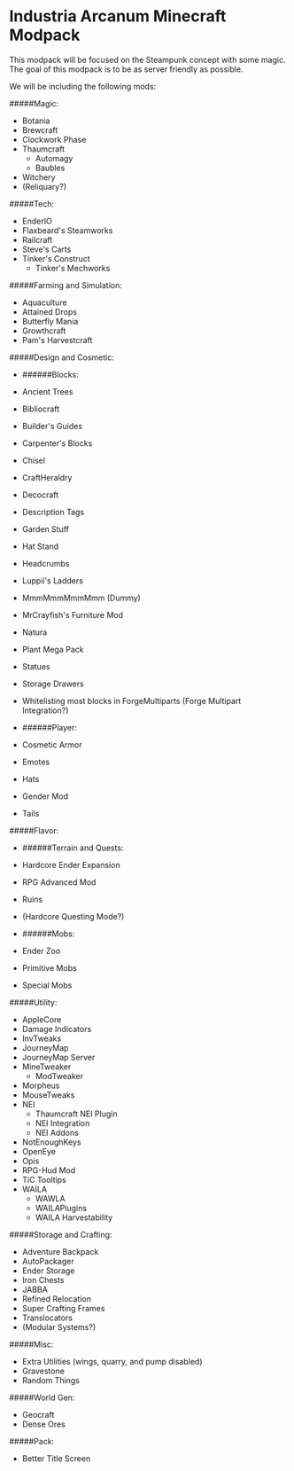 Industria Arcanum Minecraft Modpack
=============
This modpack will be focused on the Steampunk concept with some magic. The goal of this modpack is to be as server friendly as possible.

We will be including the following mods:

#####Magic:
* Botania
* Brewcraft
* Clockwork Phase
* Thaumcraft
  * Automagy
  * Baubles
* Witchery
* (Reliquary?)

#####Tech:
* EnderIO
* Flaxbeard's Steamworks
* Railcraft
* Steve's Carts
* Tinker's Construct
  * Tinker's Mechworks

#####Farming and Simulation:
* Aquaculture
* Attained Drops
* Butterfly Mania
* Growthcraft
* Pam's Harvestcraft

#####Design and Cosmetic:

* ######Blocks:
 * Ancient Trees
 * Bibliocraft
 * Builder's Guides
 * Carpenter's Blocks
 * Chisel
 * CraftHeraldry
 * Decocraft
 * Description Tags
 * Garden Stuff
 * Hat Stand
 * Headcrumbs
 * Luppii's Ladders
 * MmmMmmMmmMmm (Dummy)
 * MrCrayfish's Furniture Mod
 * Natura
 * Plant Mega Pack
 * Statues
 * Storage Drawers
 * Whitelisting most blocks in ForgeMultiparts (Forge Multipart Integration?)

* ######Player:
 * Cosmetic Armor
 * Emotes
 * Hats
 * Gender Mod
  * Tails

#####Flavor:

* ######Terrain and Quests:
 * Hardcore Ender Expansion
 * RPG Advanced Mod
 * Ruins
 * (Hardcore Questing Mode?)

* ######Mobs:
 * Ender Zoo
 * Primitive Mobs
 * Special Mobs

#####Utility:
* AppleCore
* Damage Indicators
* InvTweaks
* JourneyMap
 * JourneyMap Server
* MineTweaker
  * ModTweaker
* Morpheus
* MouseTweaks
* NEI
  * Thaumcraft NEI Plugin
  * NEI Integration
  * NEI Addons
* NotEnoughKeys
* OpenEye
* Opis
* RPG-Hud Mod
* TiC Tooltips
* WAILA
  * WAWLA
  * WAILAPlugins
  * WAILA Harvestability

#####Storage and Crafting:
* Adventure Backpack
* AutoPackager
* Ender Storage
* Iron Chests
* JABBA
* Refined Relocation
* Super Crafting Frames
* Translocators
* (Modular Systems?)

#####Misc:
* Extra Utilities (wings, quarry, and pump disabled)
* Gravestone
* Random Things

#####World Gen:
* Geocraft
* Dense Ores

#####Pack:
* Better Title Screen
